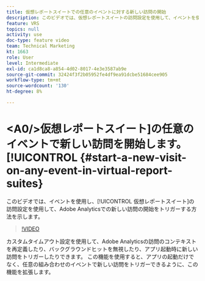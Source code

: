 ```yaml
---
title: 仮想レポートスイートでの任意のイベントに対する新しい訪問の開始
description: このビデオでは、仮想レポートスイートの訪問設定を使用して、イベントを使用し、Adobe Analyticsで新しい訪問の開始をトリガーする方法を示します。
feature: VRS
topics: null
activity: use
doc-type: feature video
team: Technical Marketing
kt: 1663
role: User
level: Intermediate
exl-id: ca1d8ca8-a854-4d02-8017-4e3e3587ab9e
source-git-commit: 32424f3f2b05952fe4df9ea91dcbe51684cee905
workflow-type: tm+mt
source-wordcount: '130'
ht-degree: 8%

---
```


# &lt;A0/>仮想レポートスイート]の任意のイベントで新しい訪問を開始します。[!UICONTROL  {#start-a-new-visit-on-any-event-in-virtual-report-suites}

このビデオでは、イベントを使用し、[!UICONTROL 仮想レポートスイート]の訪問設定を使用して、Adobe Analyticsでの新しい訪問の開始をトリガーする方法を示します。

>[!VIDEO](https://video.tv.adobe.com/v/23129/?quality=12)

カスタムタイムアウト設定を使用して、Adobe Analyticsの訪問のコンテキストを再定義したり、バックグラウンドヒットを無視したり、アプリ起動時に新しい訪問をトリガーしたりできます。 この機能を使用すると、アプリの起動だけでなく、任意の組み合わせのイベントで新しい訪問をトリガーできるように、この機能を拡張します。
